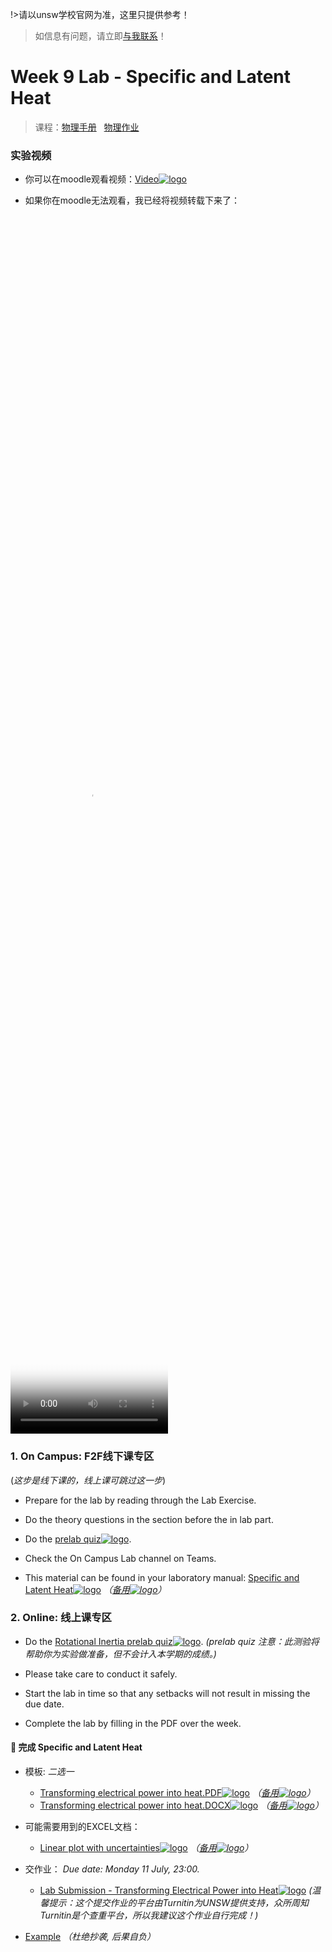 !>请以unsw学校官网为准，这里只提供参考！ 

>如信息有问题，请立即[与我联系](/help/?id=关于我)！

# Week 9 Lab - Specific and Latent Heat

>课程：[物理手册](/DPST1021/) &nbsp; [物理作业](/homework/DPST1021/)

### 实验视频

 * 你可以在moodle观看视频：[Video![logo](../../../../../logosvg01.svg)](https://moodle.telt.unsw.edu.au/mod/book/view.php?id=4558278&chapterid=355623)

 * 如果你在moodle无法观看，我已经将视频转载下来了：

  <video src="https://unsw.cdn.t.bigtomcat.com/unsw_docs/2022/2022T2/2022T2_DPST1021/video/Specific%20and%20Latent%20Heat%202016_480p.mp4" controls controlslist="nodownload" width="50%" height="50%" poster="/homework/DPST1021/work/work09_Lab_Specific_and_Latent_Heat/file/Specific%20and%20Latent%20Heat%202016.jpg">
    <track src="/homework/DPST1021/work/work09_Lab_Specific_and_Latent_Heat/file/Specific%20and%20Latent%20Heat%202016%20-%20English.vtt" srclang="en" label="English" kind="captions" />
    <track src="/homework/DPST1021/work/work09_Lab_Specific_and_Latent_Heat/file/Specific%20and%20Latent%20Heat%202016%20-%20Chinese%20(Simplified).vtt" srclang="zh-cn" label="简体中文" kind="captions" default />
    此处应该有个视频，但是你现在用的浏览器好像不支持哦！换个浏览器试试
  </video>


### 1. On Campus: F2F线下课专区

  (_这步是线下课的，线上课可跳过这一步_)

  * Prepare for the lab by reading through the Lab Exercise. 
	
  * Do the theory questions in the section before the in lab part. 
	
  * Do the [prelab quiz![logo](../../../../../logosvg01.svg)](https://moodle.telt.unsw.edu.au/mod/quiz/view.php?id=4558487). 
	
  * Check the On Campus Lab channel on Teams.

  * This material can be found in your laboratory manual: [Specific and Latent Heat![logo](../../../../../logosvg01.svg)](https://moodle.telt.unsw.edu.au/pluginfile.php/7922681/mod_book/chapter/355622/PHYS1121_1131_Specific%20Heat.pdf) *（[备用![logo](../../../../../logosvg01.svg)](https://unsw.cdn.t.bigtomcat.com/unsw_docs/2022/2022T2/2022T2_DPST1021/docs/PHYS1121_1131_Specific%20Heat.pdf)）*




### 2. Online: 线上课专区

  * Do the [Rotational Inertia prelab quiz![logo](../../../../../logosvg01.svg)](https://moodle.telt.unsw.edu.au/mod/quiz/view.php?id=4558487). _(prelab quiz 注意：此测验将帮助你为实验做准备，但不会计入本学期的成绩。)_

  * Please take care to conduct it safely.
		
  * Start the lab in time so that any setbacks will not result in missing the due date.
	
  * Complete the lab by filling in the PDF over the week.


#### 🌈 完成 Specific and Latent Heat

  * 模板: _二选一_ 
    - [Transforming electrical power into heat.PDF![logo](../../../../../logosvg01.svg)](https://moodle.telt.unsw.edu.au/pluginfile.php/7922682/mod_page/content/16/Physics%201A%20-%203%20Transforming%20electrical%20power%20into%20heat_solo%20-%202022.pdf) *（[备用![logo](../../../../../logosvg01.svg)](https://unsw.cdn.t.bigtomcat.com/unsw_docs/2022/2022T2/2022T2_DPST1021/docs/Physics%201A%20-%203%20Transforming%20electrical%20power%20into%20heat_solo%20-%202022.pdf)）*
    - [Transforming electrical power into heat.DOCX![logo](../../../../../logosvg01.svg)](https://moodle.telt.unsw.edu.au/pluginfile.php/7922682/mod_page/content/16/Physics%201A%20-%203%20Transforming%20electrical%20power%20into%20heat_solo%20-%202022.docx) *（[备用![logo](../../../../../logosvg01.svg)](https://unsw.cdn.t.bigtomcat.com/unsw_docs/2022/2022T2/2022T2_DPST1021/docs/Physics%201A%20-%203%20Transforming%20electrical%20power%20into%20heat_solo%20-%202022.docx)）*
  * 可能需要用到的EXCEL文档：
    - [Linear plot with uncertainties![logo](../../../../../logosvg01.svg)](https://moodle.telt.unsw.edu.au/pluginfile.php/7922682/mod_page/content/16/Linear%20Plot%20With%20Uncertainties.xls) *（[备用![logo](../../../../../logosvg01.svg)](https://unsw.cdn.t.bigtomcat.com/unsw_docs/2022/2022T2/2022T2_DPST1021/docs/Linear%20Plot%20With%20Uncertainties.xls)）*

  * 交作业： _Due date: Monday 11 July, 23:00._ 
    - [Lab Submission - Transforming Electrical Power into Heat![logo](../../../../../logosvg01.svg)](https://moodle.telt.unsw.edu.au/mod/turnitintooltwo/view.php?id=4647353) _(温馨提示：这个提交作业的平台由Turnitin为UNSW提供支持，众所周知Turnitin是个查重平台，所以我建议这个作业自行完成！)_


  * [Example](/homework/DPST1021/work/work09_Lab_Specific_and_Latent_Heat/example.md) _（杜绝抄袭, 后果自负）_


